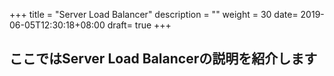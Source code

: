 +++
title = "Server Load Balancer"
description = ""
weight = 30
date= 2019-06-05T12:30:18+08:00
draft= true
+++
## ここではServer Load Balancerの説明を紹介します